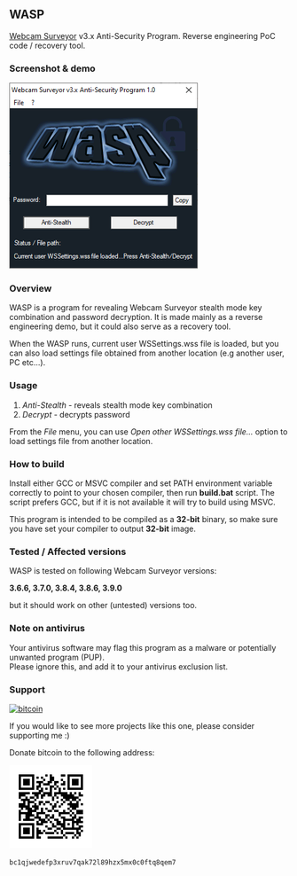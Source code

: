 ## WASP

[Webcam Surveyor](https://www.webcamsurveyor.com) v3.x Anti-Security Program. Reverse engineering PoC code / recovery tool.

### Screenshot & demo

![waspscr](img/waspscr.png) 


### Overview

WASP is a program for revealing Webcam Surveyor stealth mode key combination and password decryption. It is made mainly as a reverse engineering demo, but it could also serve as a recovery tool.   

When the WASP runs, current user WSSettings.wss file is loaded, but you can also load settings file obtained from another location (e.g another user, PC etc...).

### Usage

1. _Anti-Stealth_ - reveals stealth mode key combination
2. _Decrypt_ - decrypts password

From the _File_ menu, you can use _Open other WSSettings.wss file..._ option to load settings file from another location.

### How to build

Install either GCC or MSVC compiler and set PATH environment variable correctly to point to your chosen compiler, then run **build.bat** script. The script prefers GCC, but if it is not available it will try to build using MSVC.

This program is intended to be compiled as a **32-bit** binary, so make sure you have set your compiler to output **32-bit** image.

### Tested / Affected versions

WASP is tested on following Webcam Surveyor versions:  

**3.6.6, 3.7.0, 3.8.4, 3.8.6, 3.9.0**

but it should work on other (untested) versions too.

### Note on antivirus

Your antivirus software may flag this program as a malware or potentially unwanted program (PUP).   
Please ignore this, and add it to your antivirus exclusion list.

### Support

[![bitcoin](https://img.shields.io/badge/donate-bitcoin-EF8E19)](bitcoin:bc1qjwedefp3xruv7qak72l89hzx5mx0c0ftq8qem7)

If you would like to see more projects like this one, please consider supporting me :)  

Donate bitcoin to the following address:

![btcqrcode](img/bcqrcode.png)

```
bc1qjwedefp3xruv7qak72l89hzx5mx0c0ftq8qem7
```

